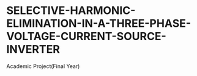 # SELECTIVE-HARMONIC-ELIMINATION-IN-A-THREE-PHASE-VOLTAGE-CURRENT-SOURCE-INVERTER
Academic Project(Final Year)
